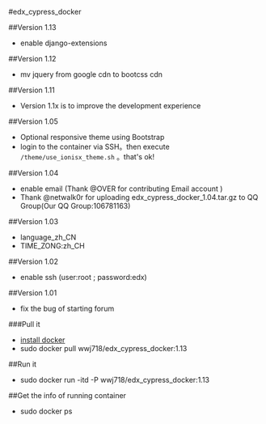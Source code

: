 #edx_cypress_docker

##Version 1.13
*  enable django-extensions

##Version 1.12
*  mv jquery from google cdn to bootcss cdn

##Version 1.11
*  Version 1.1x  is to improve the development experience


##Version 1.05
*  Optional responsive theme using Bootstrap 
  *  login to the container via SSH。then execute `/theme/use_ionisx_theme.sh` 。that's ok!


##Version 1.04
*  enable email (Thank @OVER for contributing Email account )
*  Thank @netwalk0r for uploading edx_cypress_docker_1.04.tar.gz to QQ Group(Our QQ Group:106781163)

##Version 1.03
*  language_zh_CN
*  TIME_ZONG:zh_CH

##Version 1.02
*  enable ssh (user:root ; password:edx)

##Version 1.01
*  fix the bug of starting forum

###Pull it
*  [install docker](https://docs.docker.com/installation/)
*  sudo docker pull wwj718/edx_cypress_docker:1.13

##Run it
*  sudo docker run -itd -P wwj718/edx_cypress_docker:1.13

##Get the info of running container
*  sudo docker ps
